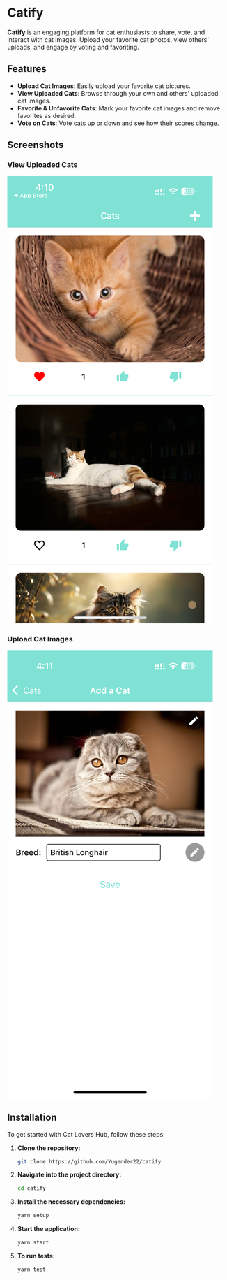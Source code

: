 # Catify

**Catify** is an engaging platform for cat enthusiasts to share, vote, and interact with cat images. Upload your favorite cat photos, view others' uploads, and engage by voting and favoriting.

## Features

- **Upload Cat Images**: Easily upload your favorite cat pictures.
- **View Uploaded Cats**: Browse through your own and others' uploaded cat images.
- **Favorite & Unfavorite Cats**: Mark your favorite cat images and remove favorites as desired.
- **Vote on Cats**: Vote cats up or down and see how their scores change.

## Screenshots

### View Uploaded Cats

![View Uploaded Cats](assets/screenshots/view-uploaded-cats.png)

### Upload Cat Images

![Upload Cat Images](assets/screenshots/upload-cat-images.png)

## Installation

To get started with Cat Lovers Hub, follow these steps:

1. **Clone the repository:**

   ```bash
   git clone https://github.com/Yugender22/catify
   ```

2. **Navigate into the project directory:**

   ```bash
   cd catify
   ```

3. **Install the necessary dependencies:**

   ```bash
   yarn setup
   ```

4. **Start the application:**

   ```bash
   yarn start
   ```

5. **To run tests:**

   ```bash
   yarn test
   ```
